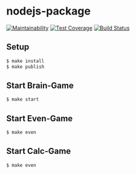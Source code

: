 # nodejs-package

[![Maintainability](https://api.codeclimate.com/v1/badges/bebaa30be5b40479d8e4/maintainability)](https://codeclimate.com/github/beattim26/frontend-project-lvl1/maintainability)
[![Test Coverage](https://api.codeclimate.com/v1/badges/bebaa30be5b40479d8e4/test_coverage)](https://codeclimate.com/github/beattim26/frontend-project-lvl1/test_coverage)
[![Build Status](https://travis-ci.org/beattim26/frontend-project-lvl1.svg?branch=master)](https://travis-ci.org/beattim26/frontend-project-lvl1)

## Setup

```sh
$ make install
$ make publish
```

## Start Brain-Game

```sh
$ make start
```

## Start Even-Game

```sh
$ make even
```

## Start Calc-Game

```sh
$ make even
```